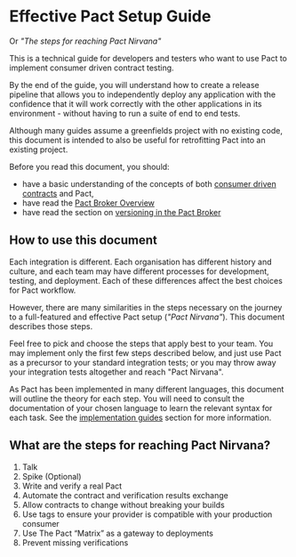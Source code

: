 # Effective Pact Setup Guide

Or _"The steps for reaching Pact Nirvana"_

This is a technical guide for developers and testers who want to use Pact to implement consumer driven contract testing.

By the end of the guide, you will understand how to create a release pipeline that allows you to independently deploy any application with the confidence that it will work correctly with the other applications in its environment - without having to run a suite of end to end tests.

Although many guides assume a greenfields project with no existing code, this document is intended to also be useful for retrofitting Pact into an existing project.

Before you read this document, you should:

* have a basic understanding of the concepts of both [consumer driven contracts](https://martinfowler.com/articles/consumerDrivenContracts.html) and Pact,
* have read the [Pact Broker Overview](../pact_broker/overview.md)
* have read the section on [versioning in the Pact Broker](../getting_started/versioning_in_the_pact_broker.md)

## How to use this document

Each integration is different. Each organisation has different history and culture, and each team may have different processes for development, testing, and deployment. Each of these differences affect the best choices for Pact workflow.

However, there are many similarities in the steps necessary on the journey to a full-featured and effective Pact setup \(_"Pact Nirvana"_\). This document describes those steps.

Feel free to pick and choose the steps that apply best to your team. You may implement only the first few steps described below, and just use Pact as a precursor to your standard integration tests; or you may throw away your integration tests altogether and reach "Pact Nirvana".

As Pact has been implemented in many different languages, this document will outline the theory for each step. You will need to consult the documentation of your chosen language to learn the relevant syntax for each task. See the [implementation guides](../implementation_guides/) section for more information.

## What are the steps for reaching Pact Nirvana?

1. Talk
2. Spike \(Optional\)
3. Write and verify a real Pact
4. Automate the contract and verification results exchange
5. Allow contracts to change without breaking your builds
6. Use tags to ensure your provider is compatible with your production consumer
7. Use The Pact “Matrix” as a gateway to deployments
8. Prevent missing verifications


